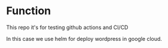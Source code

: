 # Function 
This repo it's for testing github actions and CI/CD

In this case we use helm for deploy wordpress in google cloud. 
